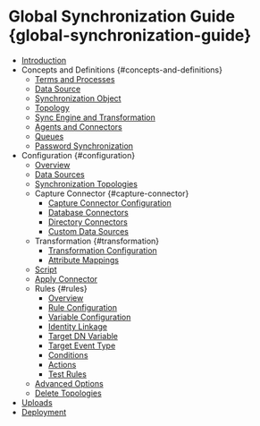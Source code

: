 # Global Synchronization Guide {global-synchronization-guide}

- [Introduction](introduction.md)
- Concepts and Definitions {#concepts-and-definitions}
  - [Terms and Processes](concepts-and-definitions/terms-and-processes.md)
  - [Data Source](concepts-and-definitions/data-source.md)
  - [Synchronization Object](concepts-and-definitions/synchronization-object.md)
  - [Topology](concepts-and-definitions/topology.md)
  - [Sync Engine and Transformation](concepts-and-definitions/sync-engine-and-transformation.md)
  - [Agents and Connectors](concepts-and-definitions/agents-and-connectors.md)
  - [Queues](concepts-and-definitions/queues.md)
  - [Password Synchronization](concepts-and-definitions/password-synchronization.md)
- Configuration {#configuration}
  - [Overview](configuration/overview.md)
  - [Data Sources](configuration/data-sources.md)
  - [Synchronization Topologies](configuration/synchronization-topologies.md)
  - Capture Connector {#capture-connector}
    - [Capture Connector Configuration](configuration/capture-connector/capture-connector-configuration.md)
    - [Database Connectors](configuration/capture-connector/database-connectors.md)
    - [Directory Connectors](configuration/capture-connector/directory-connectors.md)
    - [Custom Data Sources](configuration/capture-connector/custom-data-sources.md)
  - Transformation {#transformation}
    - [Transformation Configuration](configuration/transformation/transformation-configuration.md)
    - [Attribute Mappings](configuration/transformation/attribute-mappings.md)
  - [Script](configuration/script.md)
  - [Apply Connector](configuration/apply-connector.md)
  - Rules {#rules}
    - [Overview](configuration/rules/overview.md)
    - [Rule Configuration](configuration/rules/rule-configuration.md)
    - [Variable Configuration](configuration/rules/variable-configuration.md)
    - [Identity Linkage](configuration/rules/identity-linkage.md)
    - [Target DN Variable](configuration/rules/target-dn-variable.md)
    - [Target Event Type](configuration/rules/target-event-type.md)
    - [Conditions](configuration/rules/conditions.md)
    - [Actions](configuration/rules/actions.md)
    - [Test Rules](configuration/rules/test-rules.md)
  - [Advanced Options](configuration/advanced-options.md)
  - [Delete Topologies](configuration/delete-topologies.md)
- [Uploads](uploads.md)
- [Deployment](deployment.md)
